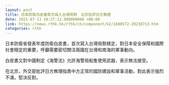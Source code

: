 ```yaml
---
layout: post
title: 日本防衛白皮書首次寫入台灣局勢　北京批評日方無理
date: 2021-07-13 18:27:12.000000000 +08:00
link: https://news.rthk.hk/rthk/ch/component/k2/1600572-20210713.htm
categories: rthk
---
```


日本防衛省發表年度防衛白皮書，首次寫入台灣局勢穩定，對日本安全保障和國際社會穩定的重要，呼籲需要密切關注兩國在台灣和南海的軍事動向。

白皮書又對中國制定《海警法》允許海警局船隻使用武器，表示無法接受。

在北京，外交部批評日方無理指責中方正常的國防建設和軍事活動，對此表示強烈不滿，堅決反對。
